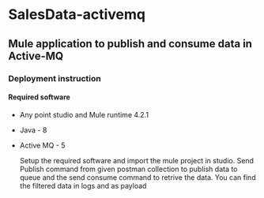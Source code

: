 # SalesData-activemq
## Mule application to publish and consume data in Active-MQ
### Deployment instruction
#### Required software
* Any point studio and Mule runtime 4.2.1
* Java - 8
* Active MQ - 5

    Setup the required software and import the mule project in studio. Send Publish command from given postman collection to publish data to queue and the send consume command to retrive the data. You can find the filtered data in logs and as payload
